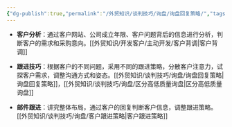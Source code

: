 ```yaml
---
{"dg-publish":true,"permalink":"/外贸知识/谈判技巧/询盘/询盘回复策略/","tags":["索引"]}
---
```




- **客户分析**：通过客户网站、公司成立年限、客户问题背后的信息进行分析，判断客户的需求和采购意向。[[外贸知识/开发客户/主动开发/客户背调\|客户背调]]
  
- **跟进技巧**：根据客户的不同问题，采用不同的跟进策略，分散客户注意力，试探客户需求，调整沟通方式和姿态。[[外贸知识/谈判技巧/询盘/询盘回复策略\|询盘回复策略]]，[[外贸知识/谈判技巧/询盘/区分高低质量询盘\|区分高低质量询盘]]
  
- **邮件跟进**：讲究整体布局，通过客户的回复判断客户信息，调整跟进策略。[[外贸知识/谈判技巧/询盘/客户跟进策略\|客户跟进策略]]

